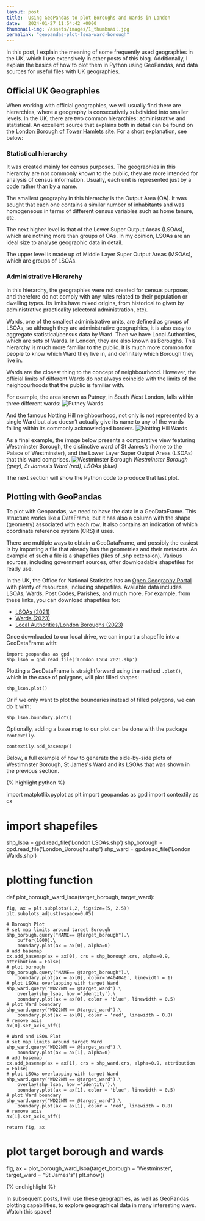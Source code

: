 ```yaml
---
layout: post
title:  Using GeoPandas to plot Boroughs and Wards in London
date:   2024-01-27 11:54:42 +0000
thumbnail-img: /assets/images/1_thumbnail.jpg
permalink: "geopandas-plot-lsoa-ward-borough"
---
```


In this post, I explain the meaning of some frequently used geographies in the UK, which I use extensively in other posts of this blog. Additionally, I explain the basics of how to plot them in Python using GeoPandas, and data sources for useful files with UK geographies.

## Official UK Geographies

When working with official geographies, we will usually find there are hierarchies, where a geography is consecutively subdivided into smaller levels. In the UK, there are two common hierarchies: administrative and statistical. An excellent source that explains both in detail can be found on the [London Borough of Tower Hamlets site](https://www.towerhamlets.gov.uk/Documents/Borough_statistics/Research-tools-and-guidance/RB-Census2011-Census-Geography-Guide-2013-05.pdf). 
For a short explanation, see below:

### Statistical hierarchy 
It was created mainly for census purposes. The geographies in this hierarchy are not commonly known to the public, they are more intended for analysis of census information. Usually, each unit is represented just by a code rather than by a name.

The smallest geography in this hierarchy is the Output Area (OA). It was sought that each one contains a similar number of inhabitants and was homogeneous in terms of different census variables such as home tenure, etc.

The next higher level is that of the Lower Super Output Areas (LSOAs), which are nothing more than groups of OAs. In my opinion, LSOAs are an ideal size to analyse geographic data in detail.

The upper level is made up of Middle Layer Super Output Areas (MSOAs), which are groups of LSOAs.

### Administrative Hierarchy

In this hierarchy, the geographies were not created for census purposes, and therefore do not comply with any rules related to their population or dwelling types. Its limits have mixed origins, from historical to given by administrative practicality (electoral administration, etc).

Wards, one of the smallest administrative units, are defined as groups of LSOAs, so although they are administrative geographies, it is also easy to aggregate statistical/census data by Ward. Then we have Local Authorities, which are sets of Wards. In London, they are also known as Boroughs. This hierarchy is much more familiar to the public. It is much more common for people to know which Ward they live in, and definitely which Borough they live in.

Wards are the closest thing to the concept of neighbourhood. However, the official limits of different Wards do not always coincide with the limits of the neighbourhoods that the public is familiar with. 

For example, the area known as Putney, in South West London, falls within three different wards:
![Putney Wards](/assets/images/1_putney_ward_example.jpg)

And the famous Notting Hill neighbourhood, not only is not represented by a single Ward but also doesn’t actually give its name to any of the wards falling within its commonly acknowledged borders.
![Notting Hill Wards](/assets/images/1_notting_hill_ward_example.jpg)


As a final example, the image below presents a comparative view featuring Westminster Borough, the distinctive ward of St James’s (home to the Palace of Westminster), and the Lower Layer Super Output Areas (LSOAs) that this ward comprises.
![Westminster Borough](/assets/images/1_lsoa_example_st_james.jpg)
*Westminster Borough (grey), St James's Ward (red), LSOAs (blue)*

The next section will show the Python code to produce that last plot.

## Plotting with GeoPandas

To plot with Geopandas, we need to have the data in a GeoDataFrame. This structure works like a DataFrame, but it has also a column with the shape (geometry) associated with each row. It also contains an indication of which coordinate reference system (CRS) it uses.

There are multiple ways to obtain a GeoDataFrame, and possibly the easiest is by importing a file that already has the geometries and their metadata. An example of such a file is a shapefiles (files of .shp extension). Various sources, including government sources, offer downloadable shapefiles for ready use.

In the UK, the Office for National Statistics has an [Open Geography Portal](https://geoportal.statistics.gov.uk/) with plenty of resources, including shapefiles. Available data includes LSOAs, Wards, Post Codes, Parishes, and much more. For example, from these links, you can download shapefiles for:
- [LSOAs (2021)](https://geoportal.statistics.gov.uk/datasets/761ecd09b4124843b95511a242e2b1a1_0/explore)
- [Wards (2023)](https://geoportal.statistics.gov.uk/datasets/8070640af6f34c59913e3e57c436560a_0/explore)
- [Local Authorities/London Boroughs (2023)](https://geoportal.statistics.gov.uk/datasets/127c4bda06314409a1fa0df505f510e6_0/explore)

Once downloaded to our local drive, we can import a shapefile into a GeoDataFrame with:
```
import geopandas as gpd
shp_lsoa = gpd.read_file(‘London LSOA 2021.shp')
```
Plotting a GeoDataFrame is straightforward using the method `.plot()`, which in the case of polygons, will plot filled shapes:
```
shp_lsoa.plot()
```
Or if we only want to plot the boundaries instead of filled polygons, we can do it with:
```
shp_lsoa.boundary.plot()
```
Optionally, adding a base map to our plot can be done with the package `contextily`.
```
contextily.add_basemap()
```

Below, a full example of how to generate the side-by-side plots of Westimnster Borough, St James's Ward and its LSOAs that was shown in the previous section.

{% highlight python %}

import matplotlib.pyplot as plt
import geopandas as gpd
import contextily as cx

# import shapefiles
shp_lsoa = gpd.read_file('London LSOAs.shp')
shp_borough = gpd.read_file('London_Boroughs.shp')
shp_ward = gpd.read_file('London Wards.shp')

# plotting function
def plot_borough_ward_lsoa(target_borough, target_ward):
    
    fig, ax = plt.subplots(1,2, figsize=(5, 2.5))
    plt.subplots_adjust(wspace=0.05)
    
    # Borough Plot
    # set map limits around target Borough
    shp_borough.query("NAME== @target_borough").\
        buffer(1000).\
        boundary.plot(ax = ax[0], alpha=0)
    # add basemap
    cx.add_basemap(ax = ax[0], crs = shp_borough.crs, alpha=0.9, attribution = False)  
    # plot borough
    shp_borough.query("NAME== @target_borough").\
        boundary.plot(ax = ax[0], color='#404040', linewidth = 1)
    # plot LSOAs overlapping with target Ward
    shp_ward.query("WD22NM == @target_ward").\
        overlay(shp_lsoa, how ='identity').\
        boundary.plot(ax = ax[0], color = 'blue', linewidth = 0.5)    
    # plot Ward boundary
    shp_ward.query("WD22NM == @target_ward").\
        boundary.plot(ax = ax[0], color = 'red', linewidth = 0.8)
    # remove axis
    ax[0].set_axis_off()
    
    # Ward and LSOA Plot
    # set map limits around target Ward    
    shp_ward.query("WD22NM == @target_ward").\
        boundary.plot(ax = ax[1], alpha=0)
    # add basemap
    cx.add_basemap(ax = ax[1], crs = shp_ward.crs, alpha=0.9, attribution = False)
    # plot LSOAs overlapping with target Ward
    shp_ward.query("WD22NM == @target_ward").\
        overlay(shp_lsoa, how ='identity').\
        boundary.plot(ax = ax[1], color = 'blue', linewidth = 0.5)
    # plot Ward boundary
    shp_ward.query("WD22NM == @target_ward").\
        boundary.plot(ax = ax[1], color = 'red', linewidth = 0.8)
    # remove axis
    ax[1].set_axis_off()
    
    return fig, ax

# plot target borough and wards
fig, ax = plot_borough_ward_lsoa(target_borough = 'Westminster', target_ward = "St James's")
plt.show()

{% endhighlight %} 

In subsequent posts, I will use these geographies, as well as GeoPandas plotting capabilities, to explore geographical data in many interesting ways. Watch this space!
